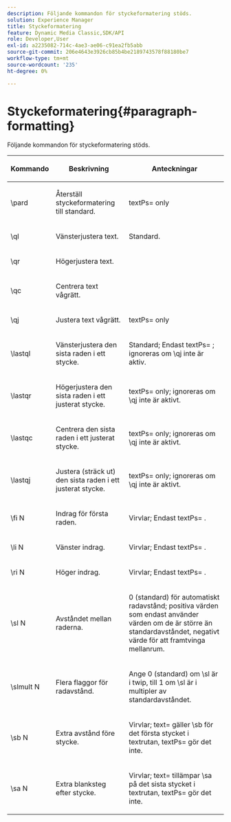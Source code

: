 ```yaml
---
description: Följande kommandon för styckeformatering stöds.
solution: Experience Manager
title: Styckeformatering
feature: Dynamic Media Classic,SDK/API
role: Developer,User
exl-id: a2235082-714c-4ae3-ae06-c91ea2fb5abb
source-git-commit: 206e4643e3926cb85b4be2189743578f88180be7
workflow-type: tm+mt
source-wordcount: '235'
ht-degree: 0%

---
```


# Styckeformatering{#paragraph-formatting}

Följande kommandon för styckeformatering stöds.

<table id="table_5DD044E1C0614A29A2413557DF57197D"> 
 <thead> 
  <tr> 
   <th class="entry"> <p>Kommando </p> </th> 
   <th class="entry"> <p>Beskrivning </p> </th> 
   <th class="entry"> <p>Anteckningar </p> </th> 
  </tr> 
 </thead>
 <tbody> 
  <tr> 
   <td> <span class="codeph"> \pard  </span> </td> 
   <td> <p>Återställ styckeformatering till standard. </p> </td> 
   <td> <p> <span class="codeph"> textPs=  </span> only </p> </td> 
  </tr> 
  <tr> 
   <td> <span class="codeph"> \ql  </span> </td> 
   <td> <p>Vänsterjustera text. </p> </td> 
   <td> <p>Standard. </p> </td> 
  </tr> 
  <tr> 
   <td> <span class="codeph"> \qr  </span> </td> 
   <td> <p>Högerjustera text. </p> </td> 
   <td> <p> </p> </td> 
  </tr> 
  <tr> 
   <td> <span class="codeph"> \qc  </span> </td> 
   <td> <p>Centrera text vågrätt. </p> </td> 
   <td> <p> </p> </td> 
  </tr> 
  <tr> 
   <td> <span class="codeph"> \qj  </span> </td> 
   <td> <p>Justera text vågrätt. </p> </td> 
   <td> <p> <span class="codeph"> textPs=  </span> only </p> </td> 
  </tr> 
  <tr> 
   <td> <span class="codeph"> \lastql  </span> </td> 
   <td> <p>Vänsterjustera den sista raden i ett stycke. </p> </td> 
   <td> <p>Standard; Endast <span class="codeph"> textPs= </span>; ignoreras om <span class="codeph"> \qj </span>inte är aktiv. </p> </td> 
  </tr> 
  <tr> 
   <td> <span class="codeph"> \lastqr  </span> </td> 
   <td> <p>Högerjustera den sista raden i ett justerat stycke. </p> </td> 
   <td> <p> <span class="codeph"> textPs=  </span> only; ignoreras om  <span class="codeph"> \qj inte  </span> är aktivt. </p> </td> 
  </tr> 
  <tr> 
   <td> <span class="codeph"> \lastqc  </span> </td> 
   <td> <p>Centrera den sista raden i ett justerat stycke. </p> </td> 
   <td> <p> <span class="codeph"> textPs=  </span> only; ignoreras om  <span class="codeph"> \qj inte  </span>är aktivt. </p> </td> 
  </tr> 
  <tr> 
   <td> <span class="codeph"> \lastqj  </span> </td> 
   <td> <p>Justera (sträck ut) den sista raden i ett justerat stycke. </p> </td> 
   <td> <p> <span class="codeph"> textPs=  </span> only; ignoreras om  <span class="codeph"> \qj inte  </span>är aktivt. </p> </td> 
  </tr> 
  <tr> 
   <td> <span class="codeph"> \fi  <span class="varname"> N  </span> </span> </td> 
   <td> <p>Indrag för första raden. </p> </td> 
   <td> <p>Virvlar; Endast <span class="codeph"> textPs= </span>. </p> </td> 
  </tr> 
  <tr> 
   <td> <span class="codeph"> \li  <span class="varname"> N  </span> </span> </td> 
   <td> <p>Vänster indrag. </p> </td> 
   <td> <p>Virvlar; Endast <span class="codeph"> textPs= </span>. </p> </td> 
  </tr> 
  <tr> 
   <td> <span class="codeph"> \ri  <span class="varname"> N  </span> </span> </td> 
   <td> <p>Höger indrag. </p> </td> 
   <td> <p>Virvlar; Endast <span class="codeph"> textPs= </span>. </p> </td> 
  </tr> 
  <tr> 
   <td> <span class="codeph"> \sl  <span class="varname"> N  </span> </span> </td> 
   <td> <p>Avståndet mellan raderna. </p> </td> 
   <td> <p>0 (standard) för automatiskt radavstånd; positiva värden som endast använder värden om de är större än standardavståndet, negativt värde för att framtvinga mellanrum. </p> </td> 
  </tr> 
  <tr> 
   <td> <span class="codeph"> \slmult  <span class="varname"> N  </span> </span> </td> 
   <td> <p>Flera flaggor för radavstånd. </p> </td> 
   <td> <p>Ange 0 (standard) om <span class="codeph"> \sl </span> är i twip, till 1 om <span class="codeph"> \sl </span> är i multipler av standardavståndet. </p> </td> 
  </tr> 
  <tr> 
   <td> <span class="codeph"> \sb  <span class="varname"> N  </span> </span> </td> 
   <td> <p>Extra avstånd före stycke. </p> </td> 
   <td> <p>Virvlar; <span class="codeph"> text= </span>gäller <span class="codeph"> \sb </span> för det första stycket i textrutan, <span class="codeph"> textPs= </span> gör det inte. </p> </td> 
  </tr> 
  <tr> 
   <td> <span class="codeph"> \sa  <span class="varname"> N  </span> </span> </td> 
   <td> <p>Extra blanksteg efter stycke. </p> </td> 
   <td> <p>Virvlar; <span class="codeph"> text= </span> tillämpar <span class="codeph"> \sa </span> på det sista stycket i textrutan, <span class="codeph"> textPs= </span> gör det inte. </p> </td> 
  </tr> 
 </tbody> 
</table>
